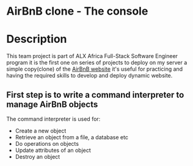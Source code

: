 # AirBnB clone - The console

# Description

This team project is part of ALX Africa Full-Stack Software Engineer program it is the first one on series of projects to deploy on my server a simple copy(clone) of the [AirBnB website](https://www.airbnb.com/) it's useful for practicing and having the required skills to develop and deploy dynamic website.

## First step is to write a command interpreter to manage AirBnB objects

The command interpreter is used for:

* Create a new object
* Retrieve an object from a file, a database etc
* Do operations on objects
* Update attributes of an object
* Destroy an object




